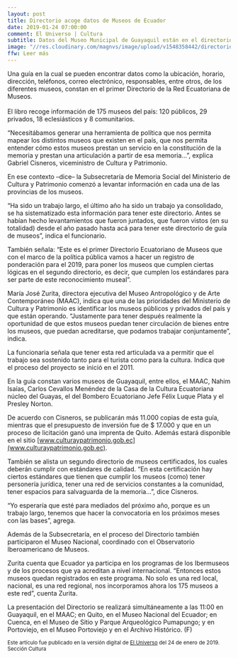 ```yaml
---
layout: post
title: Directorio acoge datos de Museos de Ecuador
date: 2019-01-24 07:00:00
comment: El Universo | Cultura
subtitle: Datos del Museo Municipal de Guayaquil están en el directorio. 
image: "//res.cloudinary.com/magnvs/image/upload/v1548358442/directorio_hiqzyb.jpg"
ffw: Leer más
---
```

Una guía en la cual se pueden encontrar datos como la ubicación, horario, dirección, teléfonos, correo electrónico, responsables, entre otros, de los diferentes museos, constan en el primer Directorio de la Red Ecuatoriana de Museos.
<br /><br />El libro recoge información de 175 museos del país: 120 públicos, 29 privados, 18 eclesiásticos y 8 comunitarios. 

“Necesitábamos generar una herramienta de política que nos permita mapear los distintos museos que existen en el país, que nos permita entender cómo estos museos prestan un servicio en la constitución de la memoria y prestan una articulación a partir de esa memoria...”, explica Gabriel Cisneros, viceministro de Cultura y Patrimonio.

En ese contexto –dice– la Subsecretaría de Memoria Social del Ministerio de Cultura y Patrimonio comenzó a levantar información en cada una de las provincias de los museos.

“Ha sido un trabajo largo, el último año ha sido un trabajo ya consolidado, se ha sistematizado esta información para tener este directorio. Antes se habían hecho levantamientos que fueron juntados, que fueron vistos (en su totalidad) desde el año pasado hasta acá para tener este directorio de guía de museos”, indica el funcionario.  

También señala: “Este es el primer Directorio Ecuatoriano de Museos que con el marco de la política pública vamos a hacer un registro de ponderación para el 2019, para poner los museos que cumplen ciertas lógicas en el segundo directorio, es decir, que cumplen los estándares para ser parte de este reconocimiento museal”.

María José Zurita, directora ejecutiva del Museo Antropológico y de Arte Contemporáneo (MAAC), indica que una de las prioridades del Ministerio de Cultura y Patrimonio es identificar los museos públicos y privados del país y que están operando. “Justamente para tener después realmente la oportunidad de que estos museos puedan tener circulación de bienes entre los museos, que puedan acreditarse, que podamos trabajar conjuntamente”, indica.

La funcionaria señala que tener esta red articulada va a permitir que el trabajo sea sostenido tanto para el turista como para la cultura. Indica que el proceso del proyecto se inició en el 2011.

En la guía constan varios museos de Guayaquil, entre ellos, el MAAC, Nahim Isaías, Carlos Cevallos Menéndez de la Casa de la Cultura Ecuatoriana núcleo del Guayas, el del Bombero Ecuatoriano Jefe Félix Luque Plata y el Presley Norton.

De acuerdo con Cisneros, se publicarán más 11.000 copias de esta guía, mientras que el presupuesto de inversión fue de $ 17.000 y que en un proceso de licitación ganó una imprenta de Quito. Además estará disponible en el sitio [www.culturaypatrimonio.gob.ec](www.culturaypatrimonio.gob.ec).

También se alista un segundo directorio de museos certificados, los cuales deberán cumplir con estándares de calidad. “En esta certificación hay ciertos estándares que tienen que cumplir los museos (como) tener personería jurídica, tener una red de servicios constantes a la comunidad, tener espacios para salvaguarda de la memoria...”, dice Cisneros.


“Yo esperaría que esté para mediados del próximo año, porque es un trabajo largo, tenemos que hacer la convocatoria en los próximos meses con las bases”, agrega.

Además de la Subsecretaría, en el proceso del Directorio también participaron el Museo Nacional, coordinado con el Observatorio Iberoamericano de Museos.

Zurita cuenta que Ecuador ya participa en los programas de los Ibermuseos y de los procesos que ya acreditan a nivel internacional. “Entonces estos museos quedan registrados en este programa. No solo es una red local, nacional, es una red regional, nos incorporamos ahora los 175 museos a este red”, cuenta Zurita.

La presentación del Directorio se realizará simultáneamente a las 11:00 en Guayaquil, en el MAAC; en Quito, en el Museo Nacional del Ecuador; en Cuenca, en el Museo de Sitio y Parque Arqueológico Pumapungo; y en Portoviejo, en el Museo Portoviejo y en el Archivo Histórico. (F)  

<small>Este artículo fue publicado en la versión digital de [El Universo](//www.eluniverso.com/entretenimiento/2019/01/24/nota/7154186/directorio-acoge-datos-museos-ecuador) del 24 de enero de 2019. Sección Cultura</small>
